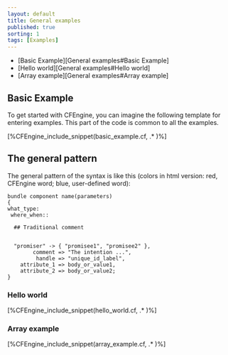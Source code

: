 ```yaml
---
layout: default
title: General examples
published: true
sorting: 1
tags: [Examples]
---
```


* [Basic Example][General examples#Basic Example]
* [Hello world][General examples#Hello world]
* [Array example][General examples#Array example]

## Basic Example

To get started with CFEngine, you can imagine the following template for entering examples. This part of the code is common to all the examples.


[%CFEngine_include_snippet(basic_example.cf, .* )%]

## The general pattern

The general pattern of the syntax is like this (colors in html version: red, CFEngine word; blue, user-defined word):

```cf3
bundle component name(parameters)
{
what_type:
 where_when::

  ## Traditional comment


  "promiser" -> { "promisee1", "promisee2" },
        comment => "The intention ...",
         handle => "unique_id_label",
    attribute_1 => body_or_value1,
    attribute_2 => body_or_value2;
}
```

### Hello world


[%CFEngine_include_snippet(hello_world.cf, .* )%]

### Array example

[%CFEngine_include_snippet(array_example.cf, .* )%]
